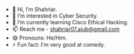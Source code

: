 - 👋 Hi, I’m Shahriar.
- 👀 I’m interested in Cyber Security.
- 🌱 I’m currently learning Cisco Ethical Hacking.
- 📫 Reach me - shahriar07.aiub@gmail.com
- 😄 Pronouns: He/Him.
- ⚡ Fun fact: I'm very good at comedy.


<!---
shacker07/shacker07 is a ✨ special ✨ repository because its `README.md` (this file) appears on your GitHub profile.
You can click the Preview link to take a look at your changes.
--->
